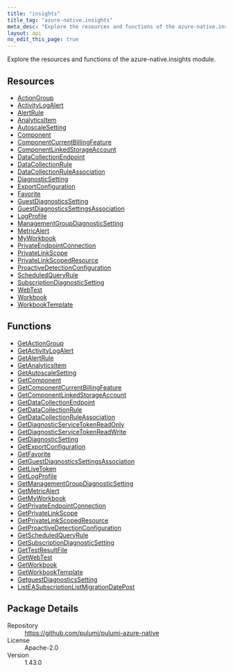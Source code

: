 ```yaml
---
title: "insights"
title_tag: "azure-native.insights"
meta_desc: "Explore the resources and functions of the azure-native.insights module."
layout: api
no_edit_this_page: true
---
```


<!-- WARNING: this file was generated by Pulumi Docs Generator. -->
<!-- Do not edit by hand unless you're certain you know what you are doing! -->

Explore the resources and functions of the azure-native.insights module.

<h2 id="resources">Resources</h2>
<ul class="api">
    <li><a href="actiongroup" title="ActionGroup"><span class="api-symbol api-symbol--resource"></span>ActionGroup</a></li>
    <li><a href="activitylogalert" title="ActivityLogAlert"><span class="api-symbol api-symbol--resource"></span>ActivityLogAlert</a></li>
    <li><a href="alertrule" title="AlertRule"><span class="api-symbol api-symbol--resource"></span>AlertRule</a></li>
    <li><a href="analyticsitem" title="AnalyticsItem"><span class="api-symbol api-symbol--resource"></span>AnalyticsItem</a></li>
    <li><a href="autoscalesetting" title="AutoscaleSetting"><span class="api-symbol api-symbol--resource"></span>AutoscaleSetting</a></li>
    <li><a href="component" title="Component"><span class="api-symbol api-symbol--resource"></span>Component</a></li>
    <li><a href="componentcurrentbillingfeature" title="ComponentCurrentBillingFeature"><span class="api-symbol api-symbol--resource"></span>ComponentCurrentBillingFeature</a></li>
    <li><a href="componentlinkedstorageaccount" title="ComponentLinkedStorageAccount"><span class="api-symbol api-symbol--resource"></span>ComponentLinkedStorageAccount</a></li>
    <li><a href="datacollectionendpoint" title="DataCollectionEndpoint"><span class="api-symbol api-symbol--resource"></span>DataCollectionEndpoint</a></li>
    <li><a href="datacollectionrule" title="DataCollectionRule"><span class="api-symbol api-symbol--resource"></span>DataCollectionRule</a></li>
    <li><a href="datacollectionruleassociation" title="DataCollectionRuleAssociation"><span class="api-symbol api-symbol--resource"></span>DataCollectionRuleAssociation</a></li>
    <li><a href="diagnosticsetting" title="DiagnosticSetting"><span class="api-symbol api-symbol--resource"></span>DiagnosticSetting</a></li>
    <li><a href="exportconfiguration" title="ExportConfiguration"><span class="api-symbol api-symbol--resource"></span>ExportConfiguration</a></li>
    <li><a href="favorite" title="Favorite"><span class="api-symbol api-symbol--resource"></span>Favorite</a></li>
    <li><a href="guestdiagnosticssetting" title="GuestDiagnosticsSetting"><span class="api-symbol api-symbol--resource"></span>GuestDiagnosticsSetting</a></li>
    <li><a href="guestdiagnosticssettingsassociation" title="GuestDiagnosticsSettingsAssociation"><span class="api-symbol api-symbol--resource"></span>GuestDiagnosticsSettingsAssociation</a></li>
    <li><a href="logprofile" title="LogProfile"><span class="api-symbol api-symbol--resource"></span>LogProfile</a></li>
    <li><a href="managementgroupdiagnosticsetting" title="ManagementGroupDiagnosticSetting"><span class="api-symbol api-symbol--resource"></span>ManagementGroupDiagnosticSetting</a></li>
    <li><a href="metricalert" title="MetricAlert"><span class="api-symbol api-symbol--resource"></span>MetricAlert</a></li>
    <li><a href="myworkbook" title="MyWorkbook"><span class="api-symbol api-symbol--resource"></span>MyWorkbook</a></li>
    <li><a href="privateendpointconnection" title="PrivateEndpointConnection"><span class="api-symbol api-symbol--resource"></span>PrivateEndpointConnection</a></li>
    <li><a href="privatelinkscope" title="PrivateLinkScope"><span class="api-symbol api-symbol--resource"></span>PrivateLinkScope</a></li>
    <li><a href="privatelinkscopedresource" title="PrivateLinkScopedResource"><span class="api-symbol api-symbol--resource"></span>PrivateLinkScopedResource</a></li>
    <li><a href="proactivedetectionconfiguration" title="ProactiveDetectionConfiguration"><span class="api-symbol api-symbol--resource"></span>ProactiveDetectionConfiguration</a></li>
    <li><a href="scheduledqueryrule" title="ScheduledQueryRule"><span class="api-symbol api-symbol--resource"></span>ScheduledQueryRule</a></li>
    <li><a href="subscriptiondiagnosticsetting" title="SubscriptionDiagnosticSetting"><span class="api-symbol api-symbol--resource"></span>SubscriptionDiagnosticSetting</a></li>
    <li><a href="webtest" title="WebTest"><span class="api-symbol api-symbol--resource"></span>WebTest</a></li>
    <li><a href="workbook" title="Workbook"><span class="api-symbol api-symbol--resource"></span>Workbook</a></li>
    <li><a href="workbooktemplate" title="WorkbookTemplate"><span class="api-symbol api-symbol--resource"></span>WorkbookTemplate</a></li>
</ul>

<h2 id="functions">Functions</h2>
<ul class="api">
    <li><a href="getactiongroup" title="GetActionGroup"><span class="api-symbol api-symbol--function"></span>GetActionGroup</a></li>
    <li><a href="getactivitylogalert" title="GetActivityLogAlert"><span class="api-symbol api-symbol--function"></span>GetActivityLogAlert</a></li>
    <li><a href="getalertrule" title="GetAlertRule"><span class="api-symbol api-symbol--function"></span>GetAlertRule</a></li>
    <li><a href="getanalyticsitem" title="GetAnalyticsItem"><span class="api-symbol api-symbol--function"></span>GetAnalyticsItem</a></li>
    <li><a href="getautoscalesetting" title="GetAutoscaleSetting"><span class="api-symbol api-symbol--function"></span>GetAutoscaleSetting</a></li>
    <li><a href="getcomponent" title="GetComponent"><span class="api-symbol api-symbol--function"></span>GetComponent</a></li>
    <li><a href="getcomponentcurrentbillingfeature" title="GetComponentCurrentBillingFeature"><span class="api-symbol api-symbol--function"></span>GetComponentCurrentBillingFeature</a></li>
    <li><a href="getcomponentlinkedstorageaccount" title="GetComponentLinkedStorageAccount"><span class="api-symbol api-symbol--function"></span>GetComponentLinkedStorageAccount</a></li>
    <li><a href="getdatacollectionendpoint" title="GetDataCollectionEndpoint"><span class="api-symbol api-symbol--function"></span>GetDataCollectionEndpoint</a></li>
    <li><a href="getdatacollectionrule" title="GetDataCollectionRule"><span class="api-symbol api-symbol--function"></span>GetDataCollectionRule</a></li>
    <li><a href="getdatacollectionruleassociation" title="GetDataCollectionRuleAssociation"><span class="api-symbol api-symbol--function"></span>GetDataCollectionRuleAssociation</a></li>
    <li><a href="getdiagnosticservicetokenreadonly" title="GetDiagnosticServiceTokenReadOnly"><span class="api-symbol api-symbol--function"></span>GetDiagnosticServiceTokenReadOnly</a></li>
    <li><a href="getdiagnosticservicetokenreadwrite" title="GetDiagnosticServiceTokenReadWrite"><span class="api-symbol api-symbol--function"></span>GetDiagnosticServiceTokenReadWrite</a></li>
    <li><a href="getdiagnosticsetting" title="GetDiagnosticSetting"><span class="api-symbol api-symbol--function"></span>GetDiagnosticSetting</a></li>
    <li><a href="getexportconfiguration" title="GetExportConfiguration"><span class="api-symbol api-symbol--function"></span>GetExportConfiguration</a></li>
    <li><a href="getfavorite" title="GetFavorite"><span class="api-symbol api-symbol--function"></span>GetFavorite</a></li>
    <li><a href="getguestdiagnosticssettingsassociation" title="GetGuestDiagnosticsSettingsAssociation"><span class="api-symbol api-symbol--function"></span>GetGuestDiagnosticsSettingsAssociation</a></li>
    <li><a href="getlivetoken" title="GetLiveToken"><span class="api-symbol api-symbol--function"></span>GetLiveToken</a></li>
    <li><a href="getlogprofile" title="GetLogProfile"><span class="api-symbol api-symbol--function"></span>GetLogProfile</a></li>
    <li><a href="getmanagementgroupdiagnosticsetting" title="GetManagementGroupDiagnosticSetting"><span class="api-symbol api-symbol--function"></span>GetManagementGroupDiagnosticSetting</a></li>
    <li><a href="getmetricalert" title="GetMetricAlert"><span class="api-symbol api-symbol--function"></span>GetMetricAlert</a></li>
    <li><a href="getmyworkbook" title="GetMyWorkbook"><span class="api-symbol api-symbol--function"></span>GetMyWorkbook</a></li>
    <li><a href="getprivateendpointconnection" title="GetPrivateEndpointConnection"><span class="api-symbol api-symbol--function"></span>GetPrivateEndpointConnection</a></li>
    <li><a href="getprivatelinkscope" title="GetPrivateLinkScope"><span class="api-symbol api-symbol--function"></span>GetPrivateLinkScope</a></li>
    <li><a href="getprivatelinkscopedresource" title="GetPrivateLinkScopedResource"><span class="api-symbol api-symbol--function"></span>GetPrivateLinkScopedResource</a></li>
    <li><a href="getproactivedetectionconfiguration" title="GetProactiveDetectionConfiguration"><span class="api-symbol api-symbol--function"></span>GetProactiveDetectionConfiguration</a></li>
    <li><a href="getscheduledqueryrule" title="GetScheduledQueryRule"><span class="api-symbol api-symbol--function"></span>GetScheduledQueryRule</a></li>
    <li><a href="getsubscriptiondiagnosticsetting" title="GetSubscriptionDiagnosticSetting"><span class="api-symbol api-symbol--function"></span>GetSubscriptionDiagnosticSetting</a></li>
    <li><a href="gettestresultfile" title="GetTestResultFile"><span class="api-symbol api-symbol--function"></span>GetTestResultFile</a></li>
    <li><a href="getwebtest" title="GetWebTest"><span class="api-symbol api-symbol--function"></span>GetWebTest</a></li>
    <li><a href="getworkbook" title="GetWorkbook"><span class="api-symbol api-symbol--function"></span>GetWorkbook</a></li>
    <li><a href="getworkbooktemplate" title="GetWorkbookTemplate"><span class="api-symbol api-symbol--function"></span>GetWorkbookTemplate</a></li>
    <li><a href="getguestdiagnosticssetting" title="GetguestDiagnosticsSetting"><span class="api-symbol api-symbol--function"></span>GetguestDiagnosticsSetting</a></li>
    <li><a href="listeasubscriptionlistmigrationdatepost" title="ListEASubscriptionListMigrationDatePost"><span class="api-symbol api-symbol--function"></span>ListEASubscriptionListMigrationDatePost</a></li>
</ul>

<h2 id="package-details">Package Details</h2>
<dl class="package-details">
	<dt>Repository</dt>
	<dd><a href="https://github.com/pulumi/pulumi-azure-native">https://github.com/pulumi/pulumi-azure-native</a></dd>
	<dt>License</dt>
	<dd>Apache-2.0</dd>
	<dt>Version</dt>
	<dd>1.43.0</dd>
</dl>

